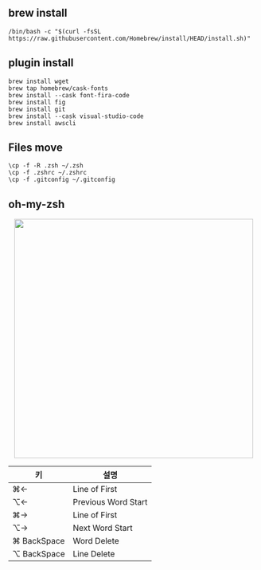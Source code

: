 

## brew install
```
/bin/bash -c "$(curl -fsSL https://raw.githubusercontent.com/Homebrew/install/HEAD/install.sh)"
```

## plugin install
```
brew install wget
brew tap homebrew/cask-fonts
brew install --cask font-fira-code
brew install fig
brew install git
brew install --cask visual-studio-code
brew install awscli
```

## Files move
```
\cp -f -R .zsh ~/.zsh
\cp -f .zshrc ~/.zshrc
\cp -f .gitconfig ~/.gitconfig
```

## oh-my-zsh

<p align="center">
  <img width="480px" src="https://user-images.githubusercontent.com/38929712/183538244-601d4065-3f74-4aa2-a61a-bcb9786b5b75.gif" />
</p>

|키|설명|
|---|---|
|⌘←| Line of First |
|⌥←| Previous Word Start |
|⌘→| Line of First |
|⌥→| Next Word Start |
|⌘ BackSpace| Word Delete |
|⌥ BackSpace| Line Delete |

